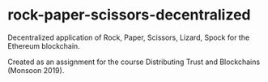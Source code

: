 # rock-paper-scissors-decentralized

Decentralized application of Rock, Paper, Scissors, Lizard, Spock for the Ethereum blockchain.

Created as an assignment for the course Distributing Trust and Blockchains (Monsoon 2019).
